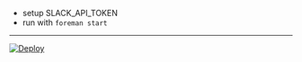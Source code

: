 * setup SLACK_API_TOKEN
* run with `foreman start`
---

[![Deploy](https://www.herokucdn.com/deploy/button.svg)](https://heroku.com/deploy)
